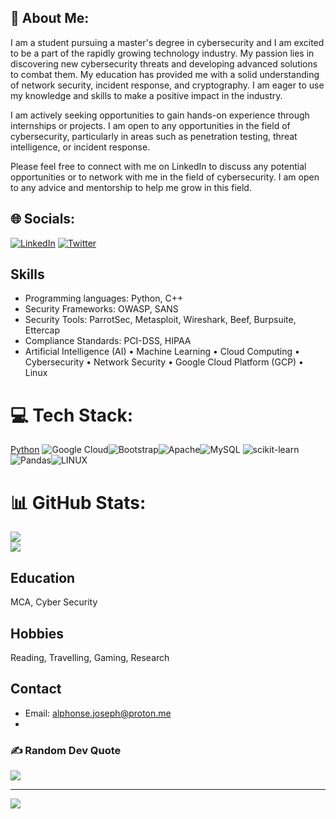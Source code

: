 ## 💫 About Me:


I am a student pursuing a master's degree in cybersecurity and I am excited to be a part of the rapidly growing technology industry. My passion lies in discovering new cybersecurity threats and developing advanced solutions to combat them. My education has provided me with a solid understanding of network security, incident response, and cryptography. I am eager to use my knowledge and skills to make a positive impact in the industry.

I am actively seeking opportunities to gain hands-on experience through internships or projects. I am open to any opportunities in the field of cybersecurity, particularly in areas such as penetration testing, threat intelligence, or incident response.

Please feel free to connect with me on LinkedIn to discuss any potential opportunities or to network with me in the field of cybersecurity. I am open to any advice and mentorship to help me grow in this field.

## 🌐 Socials:
[![LinkedIn](https://img.shields.io/badge/LinkedIn-%230077B5.svg?logo=linkedin&logoColor=white)](https://www.linkedin.com/in/alphonse-joseph) [![Twitter](https://img.shields.io/badge/Twitter-%231DA1F2.svg?logo=Twitter&logoColor=white)](https://twitter.com/@Al_FonZ_)


## Skills

- Programming languages: Python, C++
- Security Frameworks: OWASP, SANS
- Security Tools: ParrotSec, Metasploit, Wireshark, Beef, Burpsuite, Ettercap
- Compliance Standards: PCI-DSS, HIPAA
- Artificial Intelligence (AI) • Machine Learning • Cloud Computing • Cybersecurity • Network Security •
  Google Cloud Platform (GCP) • Linux 


# 💻 Tech Stack:
[Python](https://img.shields.io/badge/python-3670A0?style=for-the-badge&logo=python&logoColor=ffdd54) ![Google Cloud](https://img.shields.io/badge/Google%20Cloud-%234285F4.svg?style=for-the-badge&logo=google-cloud&logoColor=white)![Bootstrap](https://img.shields.io/badge/bootstrap-%23563D7C.svg?style=for-the-badge&logo=bootstrap&logoColor=white)![Apache](https://img.shields.io/badge/apache-%23D42029.svg?style=for-the-badge&logo=apache&logoColor=white)![MySQL](https://img.shields.io/badge/mysql-%2300f.svg?style=for-the-badge&logo=mysql&logoColor=white) ![scikit-learn](https://img.shields.io/badge/scikit--learn-%23F7931E.svg?style=for-the-badge&logo=scikit-learn&logoColor=white)![Pandas](https://img.shields.io/badge/pandas-%23150458.svg?style=for-the-badge&logo=pandas&logoColor=white)![LINUX](https://img.shields.io/badge/Linux-FCC624?style=for-the-badge&logo=linux&logoColor=black) 


# 📊 GitHub Stats:
![](https://github-readme-stats.vercel.app/api?username=63n713m4n&theme=radical&hide_border=false&include_all_commits=false&count_private=false)<br/>
![](https://github-readme-streak-stats.herokuapp.com/?user=63n713m4n&theme=radical&hide_border=false)<br/>






## Education
MCA, Cyber Security 
##  Hobbies
Reading, Travelling, Gaming, Research



## Contact

- Email:   alphonse.joseph@proton.me
-




### ✍️ Random Dev Quote
![](https://quotes-github-readme.vercel.app/api?type=horizontal&theme=radical)


---
[![](https://visitcount.itsvg.in/api?id=63n713m4n&icon=0&color=0)](https://visitcount.itsvg.in)


